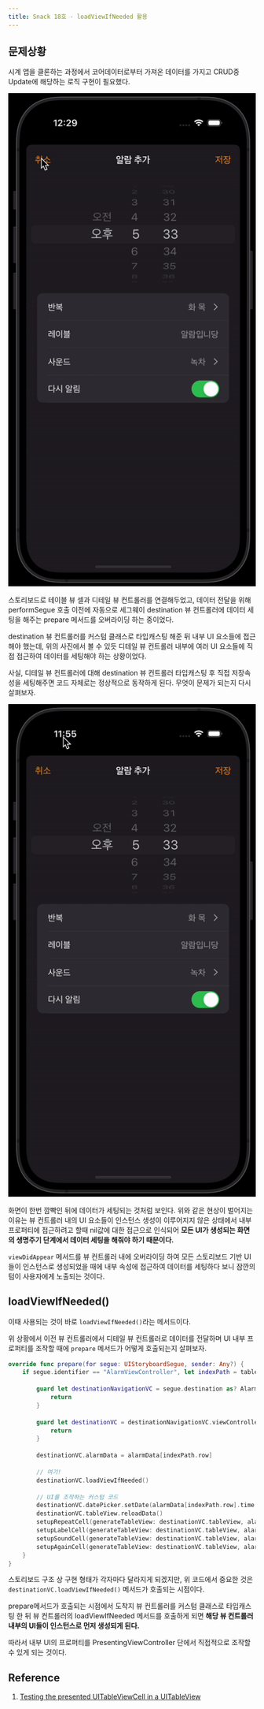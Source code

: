 ```yaml
---
title: Snack 18호 - loadViewIfNeeded 활용
---
```


## 문제상황

시계 앱을 클론하는 과정에서 코어데이터로부터 가져온 데이터를 가지고 CRUD중 Update에 해당하는 로직 구현이 필요했다.

![18-1](../.vuepress/assets/snack/18-1.gif)

스토리보드로 테이블 뷰 셀과 디테일 뷰 컨트롤러를 연결해두었고, 데이터 전달을 위해 performSegue 호출 이전에 자동으로 세그웨이 destination 뷰 컨트롤러에 데이터 세팅을 해주는 prepare 메서드를 오버라이딩 하는 중이었다.

destination 뷰 컨트롤러를 커스텀 클래스로 타입캐스팅 해준 뒤 내부 UI 요소들에 접근해야 했는데, 위의 사진에서 볼 수 있듯 디테일 뷰 컨트롤러 내부에 여러 UI 요소들에 직접 접근하여 데이터를 세팅해야 하는 상황이었다.

사실, 디테일 뷰 컨트롤러에 대해 destination 뷰 컨트롤러 타입캐스팅 후 직접 저장속성을 세팅해주면 코드 자체로는 정상적으로 동작하게 된다. 무엇이 문제가 되는지 다시 살펴보자.

![18-2](../.vuepress/assets/snack/18-2.gif)

화면이 한번 깜빡인 뒤에 데이터가 세팅되는 것처럼 보인다. 위와 같은 현상이 벌어지는 이유는 뷰 컨트롤러 내의 UI 요소들이 인스턴스 생성이 이루어지지 않은 상태에서 내부 프로퍼티에 접근하려고 할때 nil값에 대한 접근으로 인식되어 **모든 UI가 생성되는 화면의 생명주기 단계에서 데이터 세팅을 해줘야 하기 때문이다.**

`viewDidAppear` 메서드를 뷰 컨트롤러 내에 오버라이딩 하여 모든 스토리보드 기반 UI들이 인스턴스로 생성되었을 때에 내부 속성에 접근하여 데이터를 세팅하다 보니 잠깐의 텀이 사용자에게 노출되는 것이다.

## loadViewIfNeeded()

이때 사용되는 것이 바로 `loadViewIfNeeded()`라는 메서드이다.

위 상황에서 이전 뷰 컨트롤러에서 디테일 뷰 컨트롤러로 데이터를 전달하며 UI 내부 프로퍼티를 조작할 때에 `prepare` 메서드가 어떻게 호출되는지 살펴보자.

```swift
override func prepare(for segue: UIStoryboardSegue, sender: Any?) {
    if segue.identifier == "AlarmViewController", let indexPath = tableView.indexPathForSelectedRow{

        guard let destinationNavigationVC = segue.destination as? AlarmGenerateNavigationController else {
            return
        }

        guard let destinationVC = destinationNavigationVC.viewControllers.first as? AlarmGenerateViewController else {
            return
        }

        destinationVC.alarmData = alarmData[indexPath.row]

        // 여기!
        destinationVC.loadViewIfNeeded()

        // UI를 조작하는 커스텀 코드
        destinationVC.datePicker.setDate(alarmData[indexPath.row].time!, animated: false)
        destinationVC.tableView.reloadData()
        setupRepeatCell(generateTableView: destinationVC.tableView, alarm: alarmData[indexPath.row])
        setupLabelCell(generateTableView: destinationVC.tableView, alarm: alarmData[indexPath.row])
        setupSoundCell(generateTableView: destinationVC.tableView, alarm: alarmData[indexPath.row])
        setupAgainCell(generateTableView: destinationVC.tableView, alarm: alarmData[indexPath.row])
    }
}
```

스토리보드 구조 상 구현 형태가 각자마다 달라지게 되겠지만, 위 코드에서 중요한 것은 `destinationVC.loadViewIfNeeded()` 메서드가 호출되는 시점이다.

prepare메서드가 호출되는 시점에서 도착지 뷰 컨트롤러를 커스텀 클래스로 타입캐스팅 한 뒤 뷰 컨트롤러의 loadViewIfNeeded 메서드를 호출하게 되면 **해당 뷰 컨트롤러 내부의 UI들이 인스턴스로 먼저 생성되게 된다.**

따라서 내부 UI의 프로퍼티를 PresentingViewController 단에서 직접적으로 조작할 수 있게 되는 것이다.

## Reference

1. [Testing the presented UITableViewCell in a UITableView](https://stackoverflow.com/questions/56592213/testing-the-presented-uitableviewcell-in-a-uitableview)
